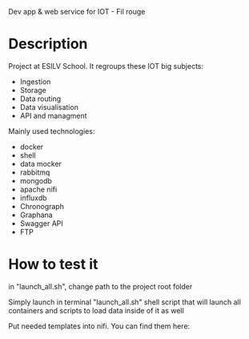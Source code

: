 Dev app & web service for IOT - Fil rouge


# Description

Project at ESILV School.
It regroups these IOT big subjects:
- Ingestion
- Storage
- Data routing
- Data visualisation
- API and managment

Mainly used technologies:
- docker
- shell
- data mocker
- rabbitmq
- mongodb
- apache nifi
- influxdb
- Chronograph
- Graphana
- Swagger API
- FTP


# How to test it

in "launch_all.sh", change path to the project root folder

Simply launch in terminal "launch_all.sh" shell script that will launch all containers and scripts to load data inside of it as well

Put needed templates into nifi.
You can find them here:
